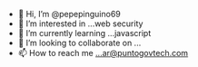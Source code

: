 - 👋 Hi, I’m @pepepinguino69
- 👀 I’m interested in ...web security
- 🌱 I’m currently learning ...javascript
- 💞️ I’m looking to collaborate on ...
- 📫 How to reach me ...ar@puntogovtech.com

<!---
pepepinguino69/pepepinguino69 is a ✨ special ✨ repository because its `README.md` (this file) appears on your GitHub profile.
You can click the Preview link to take a look at your changes.
--->

